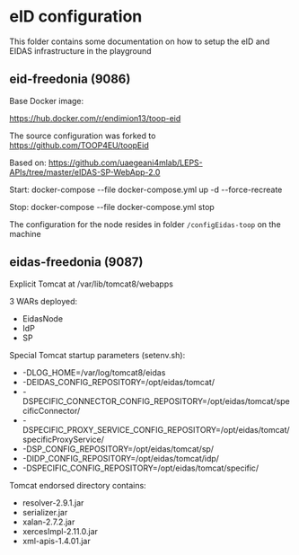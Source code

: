 # eID configuration

This folder contains some documentation on how to setup the eID and EIDAS infrastructure in the playground

## eid-freedonia (9086)

Base Docker image:

https://hub.docker.com/r/endimion13/toop-eid

The source configuration was forked to https://github.com/TOOP4EU/toopEid

Based on: https://github.com/uaegeani4mlab/LEPS-APIs/tree/master/eIDAS-SP-WebApp-2.0

Start:
docker-compose --file docker-compose.yml up -d --force-recreate

Stop:
docker-compose --file docker-compose.yml stop
 
The configuration for the node resides in folder `/configEidas-toop` on the machine

## eidas-freedonia (9087)

Explicit Tomcat at /var/lib/tomcat8/webapps

3 WARs deployed:
* EidasNode
* IdP
* SP

Special Tomcat startup parameters (setenv.sh):
* -DLOG_HOME=/var/log/tomcat8/eidas
* -DEIDAS_CONFIG_REPOSITORY=/opt/eidas/tomcat/
* -DSPECIFIC_CONNECTOR_CONFIG_REPOSITORY=/opt/eidas/tomcat/specificConnector/
* -DSPECIFIC_PROXY_SERVICE_CONFIG_REPOSITORY=/opt/eidas/tomcat/specificProxyService/
* -DSP_CONFIG_REPOSITORY=/opt/eidas/tomcat/sp/
* -DIDP_CONFIG_REPOSITORY=/opt/eidas/tomcat/idp/
* -DSPECIFIC_CONFIG_REPOSITORY=/opt/eidas/tomcat/specific/

Tomcat endorsed directory contains:
* resolver-2.9.1.jar
* serializer.jar
* xalan-2.7.2.jar
* xercesImpl-2.11.0.jar
* xml-apis-1.4.01.jar
 